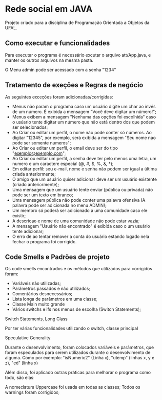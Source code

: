 # Rede social em JAVA

Projeto criado para a disciplina de Programação Orientada a Objetos da UFAL.

## Como executar e funcionalidades

Para executar o programa é necessário excutar o arquivo att/App.java, e manter os outros arquivos na mesma pasta.

O Menu admin pode ser acessado com a senha "1234"

## Tratamento de exeções e Regras de negócio

As seguintes exceções foram adicionadas/corrigidas:

- Menus não param o programa caso um usuário digite um char ao invés de um número. É exibida a mensagem "Você deve digitar um número!";
- Menus exibem a mensagem "Nenhuma das opções foi escolhida" caso o usúario tente digitar um número que não está dentro dos que podem ser selecionados;
- Ao Criar ou editar um perfil, o nome não pode conter só números. Ao digitar "12345", por exemplo, será exibida a mensagem "Seu nome nao pode ser somente numeros";
- Ao Criar ou editar um perfil, o email deve ser do tipo "exemplo@exemplo.com";
- Ao Criar ou editar um perfil, a senha deve ter pelo menos uma letra, um numero e um caractere especial (@, #, $, %, &, *);
- Em editar perfil: seu e-mail, nome e senha não podem ser igual a última criada anteriormente;
- O amigo que um usuário quiser adicionar deve ser um usuário existente (criado anteriormente);
- Uma mensagem que um usuário tente enviar (pública ou privada) não pode ser um texto em branco;
- Uma mensagem pública não pode conter uma palavra ofensiva (A palavra pode ser adicionada no menu ADMIN);
- Um membro só poderá ser adicionado a uma comunidade caso ele existir;
- A descricao e nome de uma comunidade não pode estar vazia;
- A mensagem "Usuário não encontrado" é exibida caso o um usuário tente adicionar;
- O erro de ao tentar remover a conta do usuário estando logado nela fechar o programa foi corrigido.

## Code Smells e Padrões de projeto

Os code smells encontrados e os métodos que utilizados para corrigidos foram:

- Variáveis não utilizadas;
- Parâmetros passados e não utilizados;
- Comentários desnecessários;
- Lista longa de parâmetros em uma classe;
- Classe Main muito grande
- Vários switchs e ifs nos menus de escolha (Switch Statements);

Switch Statements, Long Class

Por ter várias funcionalidades utilizando o switch, classe principal 

Speculative Generality

Durante o desenvolvimento, foram colocados variáveis e parâmetros, que foram especulados para serem utilizados durante o desenvolvimento de alguma. 
Como por exemplo: "isNumeric2" (Linha x), "utemp" (linhas x, y e z), "ed" (linha x)

Além disso, foi aplicado outras práticas para melhorar o programa como todo, são elas:

A nomeclatura Uppercase foi usada em todas as classes;
Todos os warnings foram corrigidos;

